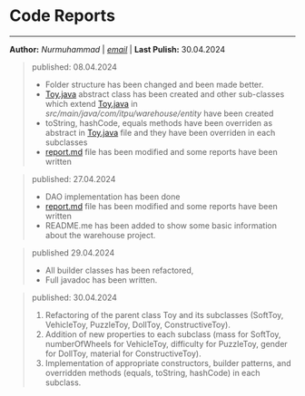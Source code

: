 # Code Reports

---

**Author:** _Nurmuhammad_ | _[email](Nurmuhammad_Mamurjonov@student.itpu.uz "Nurmuhammad's email")_ |
**Last Pulish:** 30.04.2024

> published: 08.04.2024
>
> - Folder structure has been changed and been made better.
> - [Toy.java](src/main/java/com/itpu/warehouse/Main.java) abstract class has been created and other sub-classes which extend [Toy.java](src/main/java/com/itpu/warehouse/Main.java "Path to Toy.java file") in _src/main/java/com/itpu/warehouse/entity_ have been created
> - toString, hashCode, equals methods have been overriden as abstract in [Toy.java](src/main/java/com/itpu/warehouse/Main.java "Path to Toy.java file") file and they have been overriden in each subclasses
> - [report.md](./report.md "Path to the report.md file") file has been modified and some reports have been written

> published: 27.04.2024
>
> - DAO implementation has been done
> - [report.md](./report.md "Path to the report.md file") file has been modified and some reports have been written
> - README.me has been added to show some basic information about the warehouse project.

> published 29.04.2024
>
> - All builder classes has been refactored,
> - Full javadoc has been written.

> published: 30.04.2024
>
> 1. Refactoring of the parent class Toy and its subclasses (SoftToy, VehicleToy, PuzzleToy, DollToy, ConstructiveToy).
> 1. Addition of new properties to each subclass (mass for SoftToy, numberOfWheels for VehicleToy, difficulty for PuzzleToy, gender for DollToy, material for ConstructiveToy).
> 1. Implementation of appropriate constructors, builder patterns, and overridden methods (equals, toString, hashCode) in each subclass.
